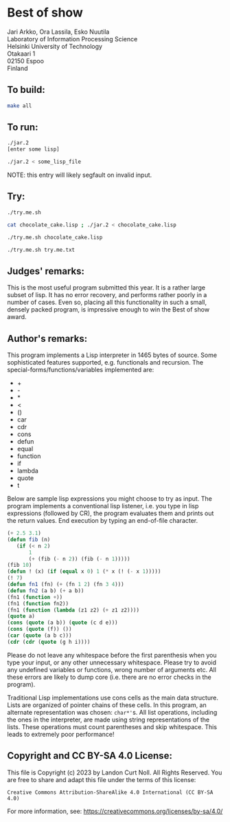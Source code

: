 # Best of show

Jari Arkko, Ora Lassila, Esko Nuutila\
Laboratory of Information Processing Science\
Helsinki University of Technology\
Otakaari 1\
02150 Espoo\
Finland

## To build:

```sh
make all
```


## To run:

```sh
./jar.2
[enter some lisp]

./jar.2 < some_lisp_file

```


NOTE: this entry will likely segfault on invalid input.

## Try:

```sh
./try.me.sh

cat chocolate_cake.lisp ; ./jar.2 < chocolate_cake.lisp

./try.me.sh chocolate_cake.lisp

./try.me.sh try.me.txt

```


## Judges' remarks:

This is the most useful program submitted this year. It is a
rather large subset of lisp.  It has no error recovery, and
performs rather poorly in a number of cases.  Even so, placing
all this functionality in such a small, densely packed program,
is impressive enough to win the Best of show award.


## Author's remarks:

This program implements a Lisp interpreter in 1465 bytes of source.
Some sophisticated features supported, e.g. functionals and recursion.
The special-forms/functions/variables implemented are:

- \+
- \-
- \*
- \<
- ()
- car
- cdr
- cons
- defun
- equal
- function
- if
- lambda
- quote
- t

Below are sample lisp expressions you might choose to try as input.
The program implements a conventional lisp listener, i.e. you type in
lisp expressions (followed by CR), the program evaluates them and
prints out the return values. End execution by typing an end-of-file
character.

```lisp
(+ 2.5 3.1)
(defun fib (n)
   (if (< n 2)
       1
       (+ (fib (- n 2)) (fib (- n 1)))))
(fib 10)
(defun ! (x) (if (equal x 0) 1 (* x (! (- x 1)))))
(! 7)
(defun fn1 (fn) (+ (fn 1 2) (fn 3 4)))
(defun fn2 (a b) (+ a b))
(fn1 (function +))
(fn1 (function fn2))
(fn1 (function (lambda (z1 z2) (+ z1 z2))))
(quote a)
(cons (quote (a b)) (quote (c d e)))
(cons (quote (f)) ())
(car (quote (a b c)))
(cdr (cdr (quote (g h i))))
```


Please do not leave any whitespace before the first parenthesis when
you type your input, or any other unnecessary whitespace. Please try to
avoid any undefined variables or functions, wrong number of arguments
etc. All these errors are likely to dump core (i.e. there are no error
checks in the program).

Traditional Lisp implementations use cons cells as the main data
structure. Lists are organized of pointer chains of these cells.
In this program, an alternate representation was chosen: `char*'`s.
All list operations, including the ones in the interpreter, are
made using string representations of the lists. These operations
must count parentheses and skip whitespace. This leads to extremely
poor performance!

## Copyright and CC BY-SA 4.0 License:

This file is Copyright (c) 2023 by Landon Curt Noll.  All Rights Reserved.
You are free to share and adapt this file under the terms of this license:

    Creative Commons Attribution-ShareAlike 4.0 International (CC BY-SA 4.0)

For more information, see: https://creativecommons.org/licenses/by-sa/4.0/
